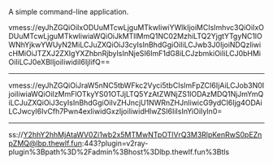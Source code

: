 A simple command-line application.


vmess://eyJhZGQiOiIxODUuMTcwLjguMTkwIiwiYWlkIjoiMCIsImhvc3QiOiIxODUuMTcwLjguMTkwIiwiaWQiOiJkMTllMmQ1NC02MzhiLTQ2YjgtYTgyNC1lOWNhYjkwYWUyN2MiLCJuZXQiOiJ3cyIsInBhdGgiOiIiLCJwb3J0IjoiNDQzIiwicHMiOiJTZXJ2ZXIgYXZhbnRjbyIsInNjeSI6ImF1dG8iLCJzbmkiOiIiLCJ0bHMiOiIiLCJ0eXBlIjoiIiwidiI6IjIifQ==





__________________________________________________________________________________________________________________________________________________________



vmess://eyJhZGQiOiJraW5nNC5tbWFkc2Vyci5tbCIsImFpZCI6IjAiLCJob3N0IjoiIiwiaWQiOiIzMmFlOTkyYS01OTJjLTQ5YzAtZWNjZS1lODAzMDQ1NjJmYmQiLCJuZXQiOiJ3cyIsInBhdGgiOiIvZHJncjU1NWRnZHJnIiwicG9ydCI6Ijg4ODAiLCJwcyI6IvCfh7Pwn4exIiwidGxzIjoiIiwidHlwZSI6IiIsInYiOiIyIn0=


__________________________________________________________________________________________________________________________________________________________



ss://Y2hhY2hhMjAtaWV0Zi1wb2x5MTMwNTpOTlVrQ3M3RlpKenRwS0pEZnpZMQ@lbp.thewlf.fun:443?plugin=v2ray-plugin%3Bpath%3D%2Fadmin%3Bhost%3Dlbp.thewlf.fun%3Btls
